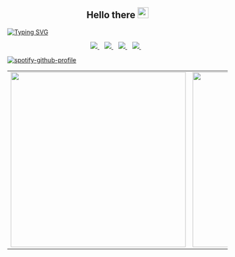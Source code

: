 <h2 align="center">Hello there <img src="https://media.giphy.com/media/hvRJCLFzcasrR4ia7z/giphy.gif" width="25px"/></h2>
 
[![Typing SVG](https://readme-typing-svg.demolab.com?font=Fira+Code&pause=1000&center=true&vCenter=true&multiline=true&width=435&height=100&lines=Hi%2C+I'm+Adrian;Welcome+to+my+world+)](https://git.io/typing-svg)
 
<p align="center">
 <a href="https://twitter.com/IAdrianKim">
    <img src="https://img.shields.io/badge/Twitter-1DA1F2?style=for-the-badge&logo=twitter&logoColor=white" />
  </a>&nbsp;&nbsp;
 <a href=https://www.linkedin.com/in/adrian-kimutai-7b6bb221a/">
    <img src="https://img.shields.io/badge/linkedin-%230077B5.svg?&style=for-the-badge&logo=linkedin&logoColor=white" />
  </a>&nbsp;&nbsp;
  <a href="adriankimutai5@gmail.com">
    <img src="https://img.shields.io/badge/Gmail-D14836?style=for-the-badge&logo=gmail&logoColor=white" />
  </a>&nbsp;&nbsp;
  <a href="https://adriankim.hashnode.dev/">
    <img src="https://img.shields.io/badge/Hashnode-2962FF?style=for-the-badge&logo=hashnode&logoColor=white" />
  </a>&nbsp;&nbsp;
 </p>

[![spotify-github-profile](https://spotify-github-profile.vercel.app/api/view?uid=nk4ordjljkmmbakt5sumgznvu&cover_image=true&theme=natemoo-re&show_offline=true&background_color=121212&bar_color=53b14f&bar_color_cover=false)](https://spotify-github-profile.vercel.app/api/view?uid=nk4ordjljkmmbakt5sumgznvu&redirect=true)
 </br>
<center>
  <table>
  <tr>
      <td><img width="400px" align="centre" src="https://github-readme-stats.vercel.app/api?username=KimAdrian&count_private=true&show_icons=true&theme=tokyonight&layout=compact" /></td>
      <td><img width="400px" align="centre" src="https://github-readme-stats.vercel.app/api/top-langs/?username=KimAdrian&hide=html&layout=compact&theme=tokyonight" /></td>      
  </tr>   
</table>
</center>

